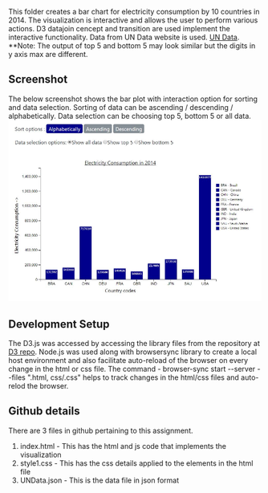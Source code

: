This folder creates a bar chart for electricity consumption by 10 countries in 2014. The visualization is interactive and allows the user to perform various actions. D3 datajoin cencept and transition are used implement the interactive functionality. Data from UN Data website is used. [UN Data](http://data.un.org/Data.aspx?d=EDATA&f=cmID%3aEL%3btrID%3a1231).
**Note: The output of top 5 and bottom 5 may look similar but the digits in y axis max are different.

## Screenshot
The below screenshot shows the bar plot with interaction option for sorting and data selection. Sorting of data can be ascending / descending / alphabetically.
Data selection can be choosing top 5, bottom 5 or all data.
![img1](https://github.com/TejalPatted/Information-Visualization/blob/master/Interactive%20visualization%20using%20D3/Interactive%20plot.JPG)

## Development Setup
The D3.js was accessed by accessing the library files from the repository at [D3 repo](http://d3js.org/d3.v4.min.js). 
Node.js was used along with browsersync library to create a local host environment and also facilitate auto-reload of the browser on every change in the html or css file. The command - browser-sync start --server --files ".html, css/.css" helps to track changes in the html/css files and auto-relod the browser.

## Github details
There are 3 files in github pertaining to this assignment.
1. index.html - This has the html and js code that implements the visualization
2. style1.css - This has the css details applied to the elements in the html file
3. UNData.json - This is the data file in json format
